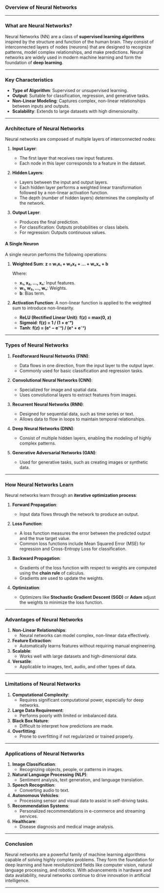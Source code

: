### **Overview of Neural Networks**

---

### **What are Neural Networks?**
Neural Networks (NN) are a class of **supervised learning algorithms** inspired by the structure and function of the human brain. They consist of interconnected layers of nodes (neurons) that are designed to recognize patterns, model complex relationships, and make predictions. Neural networks are widely used in modern machine learning and form the foundation of **deep learning**.

---

### **Key Characteristics**
- **Type of Algorithm**: Supervised or unsupervised learning.
- **Output**: Suitable for classification, regression, and generative tasks.
- **Non-Linear Modeling**: Captures complex, non-linear relationships between inputs and outputs.
- **Scalability**: Extends to large datasets with high dimensionality.

---

### **Architecture of Neural Networks**
Neural networks are composed of multiple layers of interconnected nodes:

1. **Input Layer**:
   - The first layer that receives raw input features.
   - Each node in this layer corresponds to a feature in the dataset.

2. **Hidden Layers**:
   - Layers between the input and output layers.
   - Each hidden layer performs a weighted linear transformation followed by a non-linear activation function.
   - The depth (number of hidden layers) determines the complexity of the network.

3. **Output Layer**:
   - Produces the final prediction.
   - For classification: Outputs probabilities or class labels.
   - For regression: Outputs continuous values.

#### **A Single Neuron**
A single neuron performs the following operations:

1. **Weighted Sum**:
   **z = w₁x₁ + w₂x₂ + ... + wₙxₙ + b**

   Where:
   - **x₁, x₂, ..., xₙ**: Input features.
   - **w₁, w₂, ..., wₙ**: Weights.
   - **b**: Bias term.

2. **Activation Function**:
   A non-linear function is applied to the weighted sum to introduce non-linearity. 
   - **ReLU (Rectified Linear Unit)**:
     **f(z) = max(0, z)**
   - **Sigmoid**:
     **f(z) = 1 / (1 + e⁻ᵉ)**
   - **Tanh**:
     **f(z) = (eˢ − e⁻ˢ) / (eˢ + e⁻ˢ)**

---

### **Types of Neural Networks**
1. **Feedforward Neural Networks (FNN)**:
   - Data flows in one direction, from the input layer to the output layer.
   - Commonly used for basic classification and regression tasks.

2. **Convolutional Neural Networks (CNN)**:
   - Specialized for image and spatial data.
   - Uses convolutional layers to extract features from images.

3. **Recurrent Neural Networks (RNN)**:
   - Designed for sequential data, such as time series or text.
   - Allows data to flow in loops to maintain temporal relationships.

4. **Deep Neural Networks (DNN)**:
   - Consist of multiple hidden layers, enabling the modeling of highly complex patterns.

5. **Generative Adversarial Networks (GAN)**:
   - Used for generative tasks, such as creating images or synthetic data.

---

### **How Neural Networks Learn**
Neural networks learn through an **iterative optimization process**:

1. **Forward Propagation**:
   - Input data flows through the network to produce an output.

2. **Loss Function**:
   - A loss function measures the error between the predicted output and the true target value.
   - Common loss functions include Mean Squared Error (MSE) for regression and Cross-Entropy Loss for classification.

3. **Backward Propagation**:
   - Gradients of the loss function with respect to weights are computed using the **chain rule** of calculus.
   - Gradients are used to update the weights.

4. **Optimization**:
   - Optimizers like **Stochastic Gradient Descent (SGD)** or **Adam** adjust the weights to minimize the loss function.

---

### **Advantages of Neural Networks**
1. **Non-Linear Relationships**:
   - Neural networks can model complex, non-linear data effectively.
2. **Feature Extraction**:
   - Automatically learns features without requiring manual engineering.
3. **Scalable**:
   - Works well with large datasets and high-dimensional data.
4. **Versatile**:
   - Applicable to images, text, audio, and other types of data.

---

### **Limitations of Neural Networks**
1. **Computational Complexity**:
   - Requires significant computational power, especially for deep networks.
2. **Large Data Requirement**:
   - Performs poorly with limited or imbalanced data.
3. **Black Box Nature**:
   - Difficult to interpret how predictions are made.
4. **Overfitting**:
   - Prone to overfitting if not regularized or trained properly.

---

### **Applications of Neural Networks**
1. **Image Classification**:
   - Recognizing objects, people, or patterns in images.
2. **Natural Language Processing (NLP)**:
   - Sentiment analysis, text generation, and language translation.
3. **Speech Recognition**:
   - Converting audio to text.
4. **Autonomous Vehicles**:
   - Processing sensor and visual data to assist in self-driving tasks.
5. **Recommendation Systems**:
   - Personalized recommendations in e-commerce and streaming services.
6. **Healthcare**:
   - Disease diagnosis and medical image analysis.

---

### **Conclusion**
Neural networks are a powerful family of machine learning algorithms capable of solving highly complex problems. They form the foundation for deep learning and have revolutionized fields like computer vision, natural language processing, and robotics. With advancements in hardware and data availability, neural networks continue to drive innovation in artificial intelligence.

---



